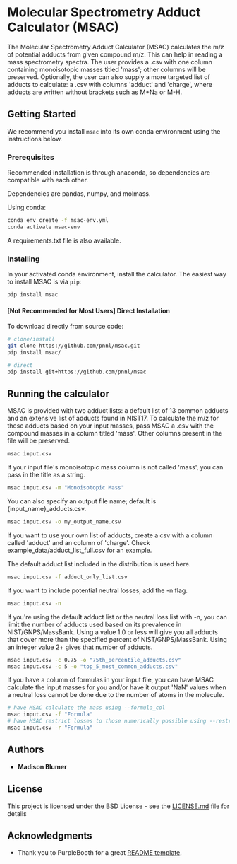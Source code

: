 # Molecular Spectrometry Adduct Calculator (MSAC)

The Molecular Spectrometry Adduct Calculator (MSAC) calculates the m/z of potential adducts from given compound m/z. This can help in reading a mass spectrometry spectra.
The user provides a .csv with one column containing monoisotopic masses titled 'mass'; other columns will be preserved. Optionally, the user can also supply a more targeted list of adducts to calculate: a .csv with columns 'adduct' and 'charge', where adducts are written without brackets such as M+Na or M-H.

## Getting Started

We recommend you install `msac` into its own conda environment using the instructions below.

### Prerequisites

Recommended installation is through anaconda, so dependencies are compatible with each other.

Dependencies are pandas, numpy, and molmass.

Using conda:

```bash
conda env create -f msac-env.yml
conda activate msac-env
```

A requirements.txt file is also available.

### Installing

In your activated conda environment, install the calculator. The easiest way to install MSAC is via `pip`:

```bash
pip install msac
```

#### [Not Recommended for Most Users] Direct Installation

To download directly from source code:

```bash
# clone/install
git clone https://github.com/pnnl/msac.git
pip install msac/

# direct
pip install git+https://github.com/pnnl/msac
```

## Running the calculator

MSAC is provided with two adduct lists: a default list of 13 common adducts and an extensive list of adducts found in NIST17.
To calculate the m/z for these adducts based on your input masses, pass MSAC a .csv with the compound masses in a column titled 'mass'. Other columns present in the file will be preserved.

```bash
msac input.csv
```

If your input file's monoisotopic mass column is not called 'mass', you can pass in the title as a string.

```bash
msac input.csv -m "Monoisotopic Mass"
```

You can also specify an output file name; default is {input_name}_adducts.csv.

```bash
msac input.csv -o my_output_name.csv
```

If you want to use your own list of adducts, create a csv with a column called 'adduct' and an column of 'charge'. Check example_data/adduct_list_full.csv for an example.

The default adduct list included in the distribution is used here.

```bash
msac input.csv -f adduct_only_list.csv
```

If you want to include potential neutral losses, add the -n flag.

```bash
msac input.csv -n
```

If you're using the default adduct list or the neutral loss list with -n, you can limit the number of adducts used based on its prevalence in NIST/GNPS/MassBank. Using a value 1.0 or less will give you all adducts that cover more than the specified percent of NIST/GNPS/MassBank. Using an integer value 2+ gives that number of adducts.

```bash
msac input.csv -c 0.75 -o "75th_percentile_adducts.csv"
msac input.csv -c 5 -o "top_5_most_common_adducts.csv"
```

If you have a column of formulas in your input file, you can have MSAC calculate the input masses for you and/or have it output 'NaN' values when a neutral loss cannot be done due to the number of atoms in the molecule.

```bash
# have MSAC calculate the mass using --formula_col
msac input.csv -f "Formula"
# have MSAC restrict losses to those numerically possible using --restrict
msac input.csv -r "Formula"
```

## Authors

* **Madison Blumer**

## License

This project is licensed under the BSD License - see the [LICENSE.md](LICENSE.md) file for details

## Acknowledgments

* Thank you to PurpleBooth for a great [README template](https://gist.github.com/PurpleBooth/109311bb0361f32d87a2).
